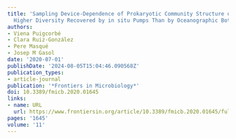 ```yaml
---
title: 'Sampling Device-Dependence of Prokaryotic Community Structure on Marine Particles:
  Higher Diversity Recovered by in situ Pumps Than by Oceanographic Bottles'
authors:
- Viena Puigcorbé
- Clara Ruiz-González
- Pere Masqué
- Josep M Gasol
date: '2020-07-01'
publishDate: '2024-08-05T15:04:46.090568Z'
publication_types:
- article-journal
publication: '*Frontiers in Microbiology*'
doi: 10.3389/fmicb.2020.01645
links:
- name: URL
  url: https://www.frontiersin.org/article/10.3389/fmicb.2020.01645/full
pages: '1645'
volume: '11'
---
```


